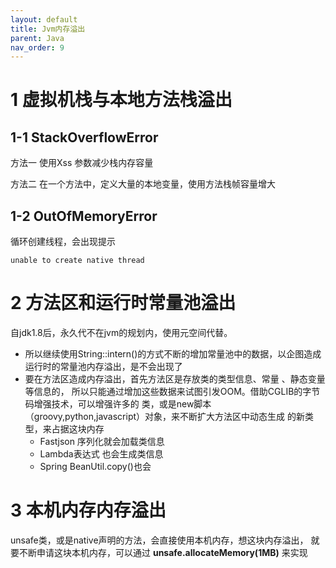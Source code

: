 ```yaml
---
layout: default
title: Jvm内存溢出
parent: Java
nav_order: 9
---
```


# 1 虚拟机栈与本地方法栈溢出

## 1-1 StackOverflowError

方法一 使用Xss 参数减少栈内存容量

方法二 在一个方法中，定义大量的本地变量，使用方法栈帧容量增大

## 1-2 OutOfMemoryError

循环创建线程，会出现提示

```shell
unable to create native thread
```

# 2 方法区和运行时常量池溢出

自jdk1.8后，永久代不在jvm的规划内，使用元空间代替。

- 所以继续使用String::intern()的方式不断的增加常量池中的数据，以企图造成
  运行时的常量池内存溢出，是不会出现了
- 要在方法区造成内存溢出，首先方法区是存放类的类型信息、常量 、静态变量等信息的，
  所以只能通过增加这些数据来试图引发OOM。借助CGLIB的字节码增强技术，可以增强许多的
  类，或是new脚本（groovy,python,javascript）对象，来不断扩大方法区中动态生成
  的新类型，来占据这块内存
    - Fastjson 序列化就会加载类信息
    - Lambda表达式 也会生成类信息
    - Spring BeanUtil.copy()也会

# 3 本机内存内存溢出

unsafe类，或是native声明的方法，会直接使用本机内存，想这块内存溢出，
就要不断申请这块本机内存，可以通过
**unsafe.allocateMemory(1MB)**
来实现


 